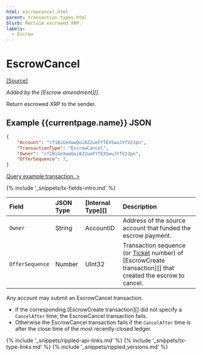 ```yaml
---
html: escrowcancel.html
parent: transaction-types.html
blurb: Reclaim escrowed XRP.
labels:
  - Escrow
---
```

# EscrowCancel

[[Source]](https://github.com/ripple/rippled/blob/master/src/ripple/app/tx/impl/Escrow.cpp "Source")

_Added by the [Escrow amendment][]._

Return escrowed XRP to the sender.

## Example {{currentpage.name}} JSON

```json
{
    "Account": "rf1BiGeXwwQoi8Z2ueFYTEXSwuJYfV2Jpn",
    "TransactionType": "EscrowCancel",
    "Owner": "rf1BiGeXwwQoi8Z2ueFYTEXSwuJYfV2Jpn",
    "OfferSequence": 7,
}
```
[Query example transaction. >](https://xrpl.org/websocket-api-tool.html?server=wss%3A%2F%2Fxrplcluster.com%2F&req=%7B%22id%22%3A%22example_EscrowCancel%22%2C%22command%22%3A%22tx%22%2C%22transaction%22%3A%22B24B9D7843F99AED7FB8A3929151D0CCF656459AE40178B77C9D44CED64E839B%22%2C%22binary%22%3Afalse%7D)

{% include '_snippets/tx-fields-intro.md' %}
<!--{# fix md highlighting_ #}-->


| Field           | JSON Type | [Internal Type][] | Description                |
|:----------------|:----------|:------------------|:---------------------------|
| `Owner`         | String    | AccountID         | Address of the source account that funded the escrow payment. |
| `OfferSequence` | Number    | UInt32            | Transaction sequence (or [Ticket](tickets.html) number) of [EscrowCreate transaction][] that created the escrow to cancel. |

Any account may submit an EscrowCancel transaction.

* If the corresponding [EscrowCreate transaction][] did not specify a `CancelAfter` time, the EscrowCancel transaction fails.
* Otherwise the EscrowCancel transaction fails if the `CancelAfter` time is after the close time of the most recently-closed ledger.

<!--{# common link defs #}-->
{% include '_snippets/rippled-api-links.md' %}
{% include '_snippets/tx-type-links.md' %}
{% include '_snippets/rippled_versions.md' %}
